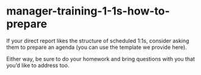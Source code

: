 # manager-training-1-1s-how-to-prepare

If your direct report likes the structure of scheduled 1:1s, consider asking them to prepare an agenda (you can use the template we provide here). 

Either way, be sure to do your homework and bring questions with you that you’d like to address too. 
